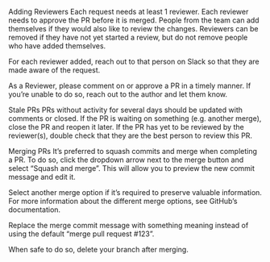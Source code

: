Adding Reviewers
Each request needs at least 1 reviewer. Each reviewer needs to approve the PR before it is merged. People from the team can add themselves if they would also like to review the changes. Reviewers can be removed if they have not yet started a review, but do not remove people who have added themselves.

For each reviewer added, reach out to that person on Slack so that they are made aware of the request.

As a Reviewer, please comment on or approve a PR in a timely manner. If you’re unable to do so, reach out to the author and let them know.


Stale PRs
PRs without activity for several days should be updated with comments or closed. If the PR is waiting on something (e.g. another merge), close the PR and reopen it later. If the PR has yet to be reviewed by the reviewer(s), double check that they are the best person to review this PR.


Merging PRs
It’s preferred to squash commits and merge when completing a PR. To do so, click the dropdown arrow next to the merge button and select “Squash and merge”. This will allow you to preview the new commit message and edit it.

Select another merge option if it’s required to preserve valuable information. For more information about the different merge options, see GitHub’s documentation.

Replace the merge commit message with something meaning instead of using the default “merge pull request #123”.

When safe to do so, delete your branch after merging.

